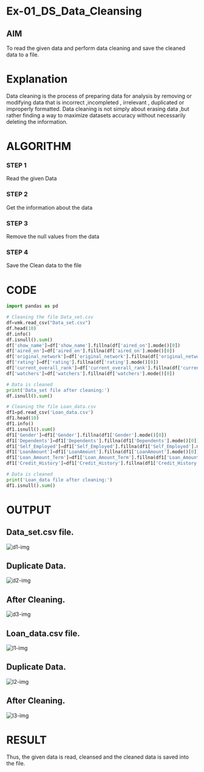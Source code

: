 # Ex-01_DS_Data_Cleansing


## AIM
To read the given data and perform data cleaning and save the cleaned data to a file. 

# Explanation
Data cleaning is the process of preparing data for analysis by removing or modifying data that is incorrect ,incompleted , irrelevant , duplicated or improperly formatted. 
Data cleaning is not simply about erasing data ,but rather finding a way to maximize datasets accuracy without necessarily deleting the information. 

# ALGORITHM
### STEP 1
Read the given Data
### STEP 2
Get the information about the data
### STEP 3
Remove the null values from the data
### STEP 4
Save the Clean data to the file

# CODE

```python
import pandas as pd

# Cleaning the file Data_set.csv
df=vmk.read_csv("Data_set.csv")
df.head(10)
df.info()
df.isnull().sum()
df['show_name']=df['show_name'].fillna(df['aired_on'].mode()[0])
df['aired_on']=df['aired_on'].fillna(df['aired_on'].mode()[0])
df['original_network']=df['original_network'].fillna(df['original_network'].mode()[0])
df['rating']=df['rating'].fillna(df['rating'].mode()[0])
df['current_overall_rank']=df['current_overall_rank'].fillna(df['current_overall_rank'].mode()[0])
df['watchers']=df['watchers'].fillna(df['watchers'].mode()[0])

# Data is cleaned
print('Data_set file after cleaning:')
df.isnull().sum()

# Cleaning the file Loan_data.csv
df1=pd.read_csv('Loan_data.csv')
df1.head(10)
df1.info()
df1.isnull().sum()
df1['Gender']=df1['Gender'].fillna(df1['Gender'].mode()[0])
df1['Dependents']=df1['Dependents'].fillna(df1['Dependents'].mode()[0])
df1['Self_Employed']=df1['Self_Employed'].fillna(df1['Self_Employed'].mode()[0])
df1['LoanAmount']=df1['LoanAmount'].fillna(df1['LoanAmount'].mode()[0])
df1['Loan_Amount_Term']=df1['Loan_Amount_Term'].fillna(df1['Loan_Amount_Term'].mode()[0])
df1['Credit_History']=df1['Credit_History'].fillna(df1['Credit_History'].mode()[0])

# Data is cleaned
print('Loan_data file after cleaning:')
df1.isnull().sum()
```

# OUTPUT

## Data_set.csv file.

![d1-img](https://github.com/venkatamohankrishnagithub/ODD2023-Datascience-Ex01/assets/127727792/d62f6393-0ae5-4097-807b-70a32ba7e5a9)

## Duplicate Data.

![d2-img](https://github.com/venkatamohankrishnagithub/ODD2023-Datascience-Ex01/assets/127727792/143a1484-d871-4e1e-937f-5badb9ad3de2)

## After Cleaning.

![d3-img](https://github.com/venkatamohankrishnagithub/ODD2023-Datascience-Ex01/assets/127727792/9bccbaaa-5ca3-414f-a5df-59b5e273bc48)

## Loan_data.csv file.

![l1-img](https://github.com/venkatamohankrishnagithub/ODD2023-Datascience-Ex01/assets/127727792/44d78198-ec0b-4559-a141-a3ab26e8c1cc)

## Duplicate Data.

![l2-img](https://github.com/venkatamohankrishnagithub/ODD2023-Datascience-Ex01/assets/127727792/eac93770-e549-43ec-8dd6-e70147a29cf9)

## After Cleaning.

![l3-img](https://github.com/venkatamohankrishnagithub/ODD2023-Datascience-Ex01/assets/127727792/8dd19746-e8e7-4197-bd5d-048ea876cfb9)

# RESULT
Thus, the given data is read, cleansed and the cleaned data is saved into the file.
